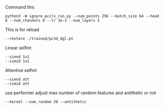 

Command this

```
python3 -W ignore pccls_run.py --num_points 256 --batch_size 64 --head 8 --num_channels 8 --lr 3e-3 --num_layers 5
```

This is for reload
```
--restore ./trained/pc3d_dgl.pt
```
Linear selfint
```
--siend 1x1  
--simid 1x1  
```

Attentive selfint
```
--siend att 
--simid att 
```


 use performer
 adjust max number of random features and antithetic or not
```
--kernel --num_random 20 --antithetic
```
